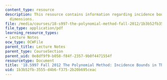 ```yaml
---
content_type: resource
description: This resource contains information regarding incidence bounds in three
  dimensions.
file: /media/courses/18-s997-the-polynomial-method-fall-2012/1b3b52fb3555d4b6f3752b20b695ceac_MIT18_S997F12_lec20.pdf
file_type: application/pdf
learning_resource_types:
- Lecture Notes
ocw_type: OCWFile
parent_title: Lecture Notes
parent_type: CourseSection
parent_uid: 0e8df9f9-b058-f84f-2357-9b0f4471554f
resourcetype: Document
title: '18.S997 Fall 2012 The Polynomial Method: Incidence Bounds in Three Dimensions'
uid: 1b3b52fb-3555-d4b6-f375-2b20b695ceac
---
```


